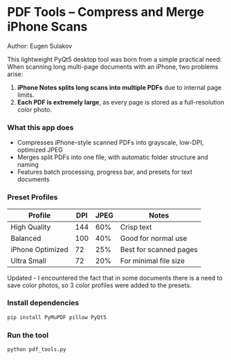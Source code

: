 # PDF Tools – Compress and Merge iPhone Scans  
Author: Eugen Sulakov

This lightweight PyQt5 desktop tool was born from a simple practical need:  
When scanning long multi-page documents with an iPhone, two problems arise:

1. **iPhone Notes splits long scans into multiple PDFs** due to internal page limits.
2. **Each PDF is extremely large**, as every page is stored as a full-resolution color photo.

### What this app does

- Compresses iPhone-style scanned PDFs into grayscale, low-DPI, optimized JPEG
- Merges split PDFs into one file, with automatic folder structure and naming
- Features batch processing, progress bar, and presets for text documents

### Preset Profiles

| Profile           | DPI | JPEG | Notes                 |
|-------------------|-----|------|------------------------|
| High Quality       | 144 | 60%  | Crisp text             |
| Balanced           | 100 | 40%  | Good for normal use    |
| iPhone Optimized   | 72  | 25%  | Best for scanned pages |
| Ultra Small        | 72  | 20%  | For minimal file size  |

Updated - I encountered the fact that in some documents there is a need to save color photos, so 3 color profiles were added to the presets.

### Install dependencies
```bash
pip install PyMuPDF pillow PyQt5
```

### Run the tool
```bash
python pdf_tools.py
```
